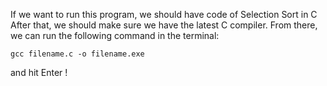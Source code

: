 
If we want to run this program, we should have code of Selection Sort in C
After that, we should make sure we have the latest C compiler. From there, we can run the following command in the terminal:

`gcc filename.c -o filename.exe`

and hit Enter !

